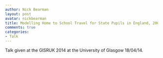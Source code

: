 ```yaml
---
author: Nick Bearman
layout: post
avatar: nickbearman
title: Modelling Home to School Travel for State Pupils in England, 2008-2011
comments: true
categories:
- Talk
---
```


<script async class="speakerdeck-embed" data-id="a15f7700ab770131cbe50e9464dacf0d" data-ratio="1.33333333333333" src="//speakerdeck.com/assets/embed.js"></script>

Talk given at the GISRUK 2014 at the University of Glasgow 18/04/14.
